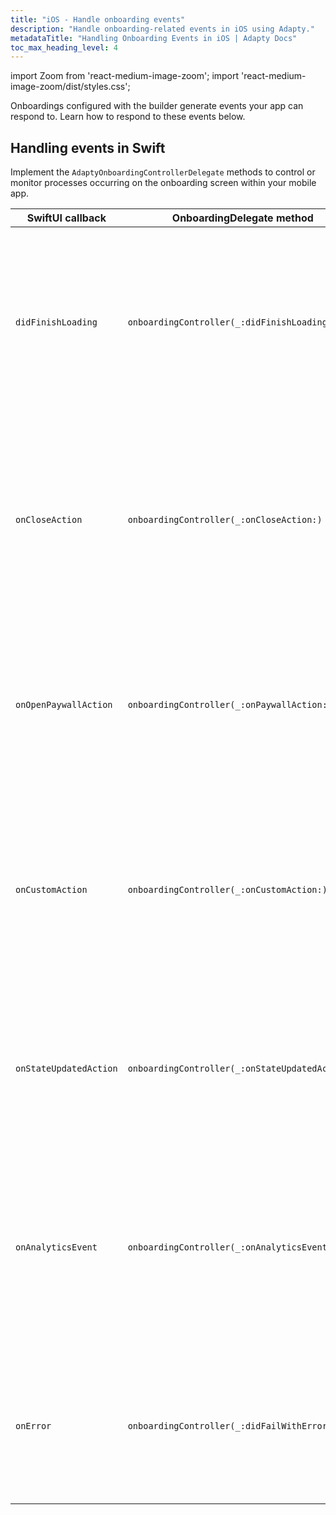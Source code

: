 ```yaml
---
title: "iOS - Handle onboarding events"
description: "Handle onboarding-related events in iOS using Adapty."
metadataTitle: "Handling Onboarding Events in iOS | Adapty Docs"
toc_max_heading_level: 4
---
```


import Zoom from 'react-medium-image-zoom';
import 'react-medium-image-zoom/dist/styles.css';

Onboardings configured with the builder generate events your app can respond to. Learn how to respond to these events below.

## Handling events in Swift

Implement the `AdaptyOnboardingControllerDelegate` methods to control or monitor processes occurring on the onboarding screen within your mobile app.

| SwiftUI callback | OnboardingDelegate method  | Description      |
|------------------------------------------|-------------------------------------------------------------|----------------------------------------------------------------------------------------------------------------------------------------------------------------|
| `didFinishLoading`                       | `onboardingController(_:didFinishLoading:)`                 | Called when the onboarding content has finished loading. Use this to handle the moment of hiding the splash screen and showing onboarding to the user.         |
| `onCloseAction`                          | `onboardingController(_:onCloseAction:)`                    | Triggered when the user dispatches the “close” action on the onboarding screen. Use this to manage what happens when onboarding is closed.                     |
| `onOpenPaywallAction`                    | `onboardingController(_:onPaywallAction:)`                  | Called when the user triggers the “Open paywall action. This is useful for showing paywalls or other in-app purchases.                                         |
| `onCustomAction`                         | `onboardingController(_:onCustomAction:)`                   | Triggered by a custom action defined in the onboarding flow. Use this to handle specific events unique to your onboarding experience.                          |
| `onStateUpdatedAction`                   | `onboardingController(_:onStateUpdatedAction:)`             | Called when the state of the user data is updated. This could include changes like option changes or input changes.                                            |
| `onAnalyticsEvent`                       | `onboardingController(_:onAnalyticsEvent:)`                 | Triggered when an analytics event occurs during onboarding. Use this to capture and log user interactions like moving to the next screen or updating progress. |
| `onError`                                | `onboardingController(_:didFailWithError:)`                 | Called when an error occurs during onboarding. Use this to manage errors and provide feedback to the user.                                                     |
